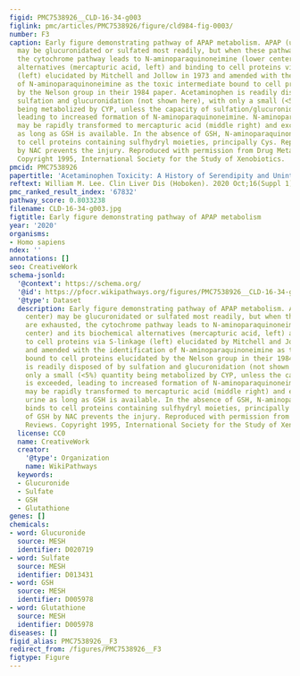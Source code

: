 ```yaml
---
figid: PMC7538926__CLD-16-34-g003
figlink: pmc/articles/PMC7538926/figure/cld984-fig-0003/
number: F3
caption: Early figure demonstrating pathway of APAP metabolism. APAP (upper center)
  may be glucuronidated or sulfated most readily, but when these pathways are exhausted,
  the cytochrome pathway leads to N‐aminoparaquinoneimine (lower center) and its biochemical
  alternatives (mercapturic acid, left) and binding to cell proteins via S‐linkage
  (left) elucidated by Mitchell and Jollow in 1973 and amended with the identification
  of N‐aminoparaquinoneimine as the toxic intermediate bound to cell proteins elucidated
  by the Nelson group in their 1984 paper. Acetaminophen is readily disposed of by
  sulfation and glucuronidation (not shown here), with only a small (<5%) quantity
  being metabolized by CYP, unless the capacity of sulfation/glucuronidation is exceeded,
  leading to increased formation of N‐aminoparaquinoneimine. N‐aminoparaquinoneimine
  may be rapidly transformed to mercapturic acid (middle right) and excreted in urine
  as long as GSH is available. In the absence of GSH, N‐aminoparaquinoneimine binds
  to cell proteins containing sulfhydryl moieties, principally Cys. Repletion of GSH
  by NAC prevents the injury. Reproduced with permission from Drug Metabolism Reviews.
  Copyright 1995, International Society for the Study of Xenobiotics.
pmcid: PMC7538926
papertitle: 'Acetaminophen Toxicity: A History of Serendipity and Unintended Consequences.'
reftext: William M. Lee. Clin Liver Dis (Hoboken). 2020 Oct;16(Suppl 1):34-44.
pmc_ranked_result_index: '67832'
pathway_score: 0.8033238
filename: CLD-16-34-g003.jpg
figtitle: Early figure demonstrating pathway of APAP metabolism
year: '2020'
organisms:
- Homo sapiens
ndex: ''
annotations: []
seo: CreativeWork
schema-jsonld:
  '@context': https://schema.org/
  '@id': https://pfocr.wikipathways.org/figures/PMC7538926__CLD-16-34-g003.html
  '@type': Dataset
  description: Early figure demonstrating pathway of APAP metabolism. APAP (upper
    center) may be glucuronidated or sulfated most readily, but when these pathways
    are exhausted, the cytochrome pathway leads to N‐aminoparaquinoneimine (lower
    center) and its biochemical alternatives (mercapturic acid, left) and binding
    to cell proteins via S‐linkage (left) elucidated by Mitchell and Jollow in 1973
    and amended with the identification of N‐aminoparaquinoneimine as the toxic intermediate
    bound to cell proteins elucidated by the Nelson group in their 1984 paper. Acetaminophen
    is readily disposed of by sulfation and glucuronidation (not shown here), with
    only a small (<5%) quantity being metabolized by CYP, unless the capacity of sulfation/glucuronidation
    is exceeded, leading to increased formation of N‐aminoparaquinoneimine. N‐aminoparaquinoneimine
    may be rapidly transformed to mercapturic acid (middle right) and excreted in
    urine as long as GSH is available. In the absence of GSH, N‐aminoparaquinoneimine
    binds to cell proteins containing sulfhydryl moieties, principally Cys. Repletion
    of GSH by NAC prevents the injury. Reproduced with permission from Drug Metabolism
    Reviews. Copyright 1995, International Society for the Study of Xenobiotics.
  license: CC0
  name: CreativeWork
  creator:
    '@type': Organization
    name: WikiPathways
  keywords:
  - Glucuronide
  - Sulfate
  - GSH
  - Glutathione
genes: []
chemicals:
- word: Glucuronide
  source: MESH
  identifier: D020719
- word: Sulfate
  source: MESH
  identifier: D013431
- word: GSH
  source: MESH
  identifier: D005978
- word: Glutathione
  source: MESH
  identifier: D005978
diseases: []
figid_alias: PMC7538926__F3
redirect_from: /figures/PMC7538926__F3
figtype: Figure
---
```

